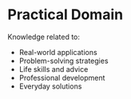 # Practical Domain

Knowledge related to:
- Real-world applications
- Problem-solving strategies
- Life skills and advice
- Professional development
- Everyday solutions
